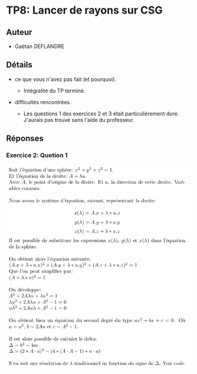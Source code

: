 TP8: Lancer de rayons sur CSG
=============================


## Auteur

 - Gaëtan DEFLANDRE


## Détails

- ce que vous n'avez pas fait (et pourquoi).
  - Intégralité du TP terminé.

- difficultés rencontrées.
  - Les questions 1 des exercices 2 et 3 était particulièrement dure.
    J'aurais pas trouvé sans l'aide du professeur.



## Réponses

### Exercice 2: Quetion 1

![Démonstration question1](ex2q1.png)
